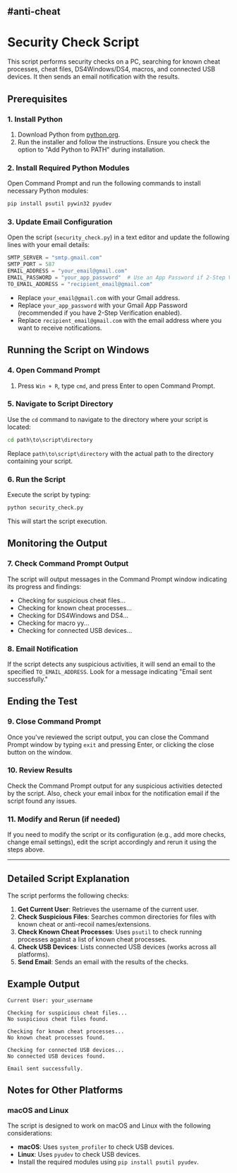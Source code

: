 #anti-cheat
---

# Security Check Script

This script performs security checks on a PC, searching for known cheat processes, cheat files, DS4Windows/DS4, macros, and connected USB devices. It then sends an email notification with the results.

## Prerequisites

### 1. Install Python
1. Download Python from [python.org](https://www.python.org/downloads/).
2. Run the installer and follow the instructions. Ensure you check the option to "Add Python to PATH" during installation.

### 2. Install Required Python Modules
Open Command Prompt and run the following commands to install necessary Python modules:
```bash
pip install psutil pywin32 pyudev
```

### 3. Update Email Configuration
Open the script (`security_check.py`) in a text editor and update the following lines with your email details:
```python
SMTP_SERVER = "smtp.gmail.com"
SMTP_PORT = 587
EMAIL_ADDRESS = "your_email@gmail.com"
EMAIL_PASSWORD = "your_app_password"  # Use an App Password if 2-Step Verification is enabled
TO_EMAIL_ADDRESS = "recipient_email@gmail.com"
```
- Replace `your_email@gmail.com` with your Gmail address.
- Replace `your_app_password` with your Gmail App Password (recommended if you have 2-Step Verification enabled).
- Replace `recipient_email@gmail.com` with the email address where you want to receive notifications.

## Running the Script on Windows

### 4. Open Command Prompt
1. Press `Win + R`, type `cmd`, and press Enter to open Command Prompt.

### 5. Navigate to Script Directory
Use the `cd` command to navigate to the directory where your script is located:
```cmd
cd path\to\script\directory
```
Replace `path\to\script\directory` with the actual path to the directory containing your script.

### 6. Run the Script
Execute the script by typing:
```cmd
python security_check.py
```
This will start the script execution.

## Monitoring the Output

### 7. Check Command Prompt Output
The script will output messages in the Command Prompt window indicating its progress and findings:
- Checking for suspicious cheat files...
- Checking for known cheat processes...
- Checking for DS4Windows and DS4...
- Checking for macro yy...
- Checking for connected USB devices...

### 8. Email Notification
If the script detects any suspicious activities, it will send an email to the specified `TO_EMAIL_ADDRESS`. Look for a message indicating "Email sent successfully."

## Ending the Test

### 9. Close Command Prompt
Once you've reviewed the script output, you can close the Command Prompt window by typing `exit` and pressing Enter, or clicking the close button on the window.

### 10. Review Results
Check the Command Prompt output for any suspicious activities detected by the script. Also, check your email inbox for the notification email if the script found any issues.

### 11. Modify and Rerun (if needed)
If you need to modify the script or its configuration (e.g., add more checks, change email settings), edit the script accordingly and rerun it using the steps above.

---

## Detailed Script Explanation

The script performs the following checks:

1. **Get Current User**: Retrieves the username of the current user.
2. **Check Suspicious Files**: Searches common directories for files with known cheat or anti-recoil names/extensions.
3. **Check Known Cheat Processes**: Uses `psutil` to check running processes against a list of known cheat processes.
4. **Check USB Devices**: Lists connected USB devices (works across all platforms).
5. **Send Email**: Sends an email with the results of the checks.

## Example Output

```plaintext
Current User: your_username

Checking for suspicious cheat files...
No suspicious cheat files found.

Checking for known cheat processes...
No known cheat processes found.

Checking for connected USB devices...
No connected USB devices found.

Email sent successfully.
```

## Notes for Other Platforms

### macOS and Linux
The script is designed to work on macOS and Linux with the following considerations:
- **macOS**: Uses `system_profiler` to check USB devices.
- **Linux**: Uses `pyudev` to check USB devices.
- Install the required modules using `pip install psutil pyudev`.
